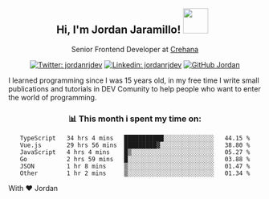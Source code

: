 <div align="center">
<h2 style="margin-right:10px;">Hi, I'm Jordan Jaramillo! <img src="https://media.giphy.com/media/Wj7lNjMNDxSmc/source.gif" width="50" > </h2>

<p>Senior Frontend Developer at <a href="https://www.crehana.com/">Crehana</a></p>

[![Twitter: jordanrjdev](https://img.shields.io/twitter/follow/jordanrjdev?style=social)](https://twitter.com/jordanrjdev)
[![Linkedin: jordanrjdev](https://img.shields.io/badge/-jordanrjdev-blue?style=flat-square&logo=Linkedin&logoColor=white&link=https://www.linkedin.com/in/jordanrjdev/)](https://www.linkedin.com/in/jordanrjdev/)
[![GitHub Jordan](https://img.shields.io/github/followers/jnadroj?label=follow&style=social)](https://github.com/jnadroj)

</div>
I learned programming since I was 15 years old, in my free time I write small publications and tutorials in DEV Comunity to help people who want to enter the world of programming.

<div align="center">

### 📊 **This month i spent my time on:**

<!--START_SECTION:waka-->

```text
TypeScript   34 hrs 4 mins   ███████████░░░░░░░░░░░░░░   44.15 %
Vue.js       29 hrs 56 mins  █████████▓░░░░░░░░░░░░░░░   38.80 %
JavaScript   4 hrs 4 mins    █▒░░░░░░░░░░░░░░░░░░░░░░░   05.27 %
Go           2 hrs 59 mins   █░░░░░░░░░░░░░░░░░░░░░░░░   03.88 %
JSON         1 hr 8 mins     ▒░░░░░░░░░░░░░░░░░░░░░░░░   01.47 %
Other        1 hr 2 mins     ▒░░░░░░░░░░░░░░░░░░░░░░░░   01.34 %
```

<!--END_SECTION:waka-->

</div>

With ❤️ Jordan
